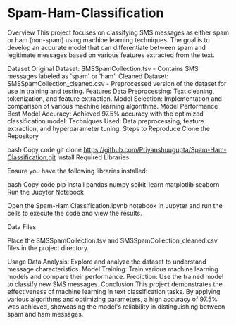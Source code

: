 # Spam-Ham-Classification
Overview
This project focuses on classifying SMS messages as either spam or ham (non-spam) using machine learning techniques. The goal is to develop an accurate model that can differentiate between spam and legitimate messages based on various features extracted from the text.

Dataset
Original Dataset: SMSSpamCollection.tsv - Contains SMS messages labeled as 'spam' or 'ham'.
Cleaned Dataset: SMSSpamCollection_cleaned.csv - Preprocessed version of the dataset for use in training and testing.
Features
Data Preprocessing: Text cleaning, tokenization, and feature extraction.
Model Selection: Implementation and comparison of various machine learning algorithms.
Model Performance
Best Model Accuracy: Achieved 97.5% accuracy with the optimized classification model.
Techniques Used: Data preprocessing, feature extraction, and hyperparameter tuning.
Steps to Reproduce
Clone the Repository

bash
Copy code
git clone https://github.com/Priyanshuugupta/Spam-Ham-Classification.git
Install Required Libraries

Ensure you have the following libraries installed:

bash
Copy code
pip install pandas numpy scikit-learn matplotlib seaborn
Run the Jupyter Notebook

Open the Spam-Ham Classification.ipynb notebook in Jupyter and run the cells to execute the code and view the results.

Data Files

Place the SMSSpamCollection.tsv and SMSSpamCollection_cleaned.csv files in the project directory.

Usage
Data Analysis: Explore and analyze the dataset to understand message characteristics.
Model Training: Train various machine learning models and compare their performance.
Prediction: Use the trained model to classify new SMS messages.
Conclusion
This project demonstrates the effectiveness of machine learning in text classification tasks. By applying various algorithms and optimizing parameters, a high accuracy of 97.5% was achieved, showcasing the model's reliability in distinguishing between spam and ham messages.
